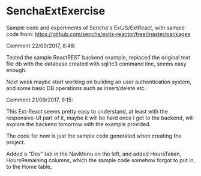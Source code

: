 # SenchaExtExercise

Sample code and experiments of Sencha's ExtJS/ExtReact, with sample code from: https://github.com/sencha/extjs-reactor/tree/master/packages

Comment 22/09/2017, 8:48:

Tested the sample ReactREST backend example, replaced the original text file db
with the database created with sqlite3 command line, seems easy enough.

Next week maybe start working on building an user authentication system, and some
basic DB operations such as insert/delete etc.

Comment 21/09/2017, 9:15:

This Ext-React seems pretty easy to understand, at least with the responsive-UI
part of it, maybe it will be hard once I get to the backend, will explore the 
backend tomorrow with the example provided.

The code for now is just the sample code generated when creating the project. 

Added a "Dev" tab in the NavMenu on the left, and added HoursTaken, HoursRemaining
columns, which the sample code somehow forgot to put in, to the Home table, 


